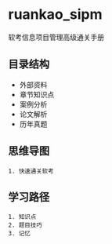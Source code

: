 # ruankao_sipm
软考信息项目管理高级通关手册

## 目录结构
- 外部资料
- 章节知识点
- 案例分析
- 论文解析
- 历年真题

## 思维导图
    1. 快速通关软考
## 学习路径
    1. 知识点
    2. 题目技巧
    3. 记忆


